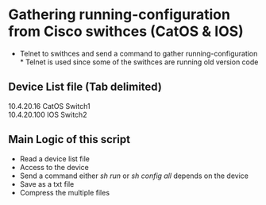 # Gathering running-configuration from Cisco swithces (CatOS & IOS)

  - Telnet to swithces and send a command to gather running-configuration  
  \* Telnet is used since some of the swithces are running old version code  


## Device List file (Tab delimited)
10.4.20.16 CatOS Switch1  
10.4.20.100 IOS Switch2

## Main Logic of this script  
  - Read a device list file  
  - Access to the device  
  - Send a command either <em>sh run</em> or <em>sh config all</em> depends on the device
  - Save as a txt file
  - Compress the multiple files
